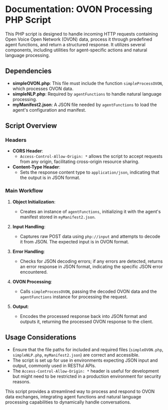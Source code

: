 # Documentation: OVON Processing PHP Script

This PHP script is designed to handle incoming HTTP requests containing Open Voice Open Network (OVON) data, process it through predefined agent functions, and return a structured response. It utilizes several components, including utilities for agent-specific actions and natural language processing.

## Dependencies

- **simpleOVON.php**: This file must include the function `simpleProcessOVON`, which processes OVON data.
- **simpleNLP.php**: Required by `agentFunctions` to handle natural language processing.
- **myManifest2.json**: A JSON file needed by `agentFunctions` to load the agent's configuration and manifest.

## Script Overview

### Headers

- **CORS Header**: 
  - `Access-Control-Allow-Origin: *` allows the script to accept requests from any origin, facilitating cross-origin resource sharing.
- **Content-Type Header**: 
  - Sets the response content type to `application/json`, indicating that the output is in JSON format.

### Main Workflow

1. **Object Initialization**:
   - Creates an instance of `agentFunctions`, initializing it with the agent's manifest stored in `myManifest2.json`.

2. **Input Handling**:
   - Captures raw POST data using `php://input` and attempts to decode it from JSON. The expected input is in OVON format.

3. **Error Handling**:
   - Checks for JSON decoding errors; if any errors are detected, returns an error response in JSON format, indicating the specific JSON error encountered.

4. **OVON Processing**:
   - Calls `simpleProcessOVON`, passing the decoded OVON data and the `agentFunctions` instance for processing the request.

5. **Output**:
   - Encodes the processed response back into JSON format and outputs it, returning the processed OVON response to the client.

## Usage Considerations

- Ensure that the file paths for included and required files (`simpleOVON.php`, `simpleNLP.php`, `myManifest2.json`) are correct and accessible.
- The script is set up for use in environments expecting JSON input and output, commonly used in RESTful APIs.
- The `Access-Control-Allow-Origin: *` header is useful for development but might need to be restricted in a production environment for security reasons.

This script provides a streamlined way to process and respond to OVON data exchanges, integrating agent functions and natural language processing capabilities to dynamically handle conversations.